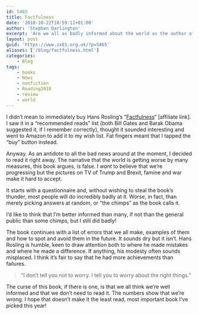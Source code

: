 ```yaml
---
id: 5465
title: Factfulness
date: '2018-10-22T18:59:11+01:00'
author: 'Stephen Darlington'
excerpt: 'Are we all as badly informed about the world as the author of this book claims?'
layout: post
guid: 'https://www.zx81.org.uk/?p=5465'
aliases: ['/blog/factfulness.html']
categories:
    - Blog
tags:
    - books
    - News
    - nonfiction
    - Reading2018
    - review
    - world
---
```


I didn’t mean to immediately buy Hans Rosling’s “[Factfulness](https://amzn.to/2Aoyshn)“ [affiliate link]. I saw it in a “recommended reads” list (both Bill Gates and Barak Obama suggested it, if I remember correctly), thought it sounded interesting and went to Amazon to add it to my wish list. Fat fingers meant that I tapped the “buy” button instead.

Anyway. As an antidote to all the bad news around at the moment, I decided to read it right away. The narrative that the world is getting worse by many measures, this book argues, is false. I *want* to believe that we’re progressing but the pictures on TV of Trump and Brexit, famine and war make it hard to accept.

It starts with a questionnaire and, without wishing to steal the book’s thunder, most people will do incredibly badly at it. Worse, in fact, than merely picking answers at random, or “the chimps” as the book calls it.

I’d like to think that I’m better informed than many, if not than the general public than some chimps, but I still did badly!

The book continues with a list of errors that we all make, examples of them and how to spot and avoid them in the future. It sounds dry but it isn’t. Hans Rosling is humble, keen to draw attention both to where he made mistakes and where he made a difference. If anything, his modesty often sounds misplaced. I think it’s fair to say that he had more achievements than failures.

> “I don’t tell you not to worry. I tell you to worry about the right things.”

The curse of this book, if there is one, is that we all think we’re well informed and that we don’t need to read it. The numbers show that we’re wrong. I hope that doesn’t make it the least read, most important book I’ve picked this year!